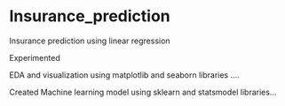 # Insurance_prediction
Insurance prediction using linear regression

Experimented

   EDA and visualization using matplotlib and seaborn libraries .... 
   
   Created Machine learning model using sklearn and statsmodel libraries...

